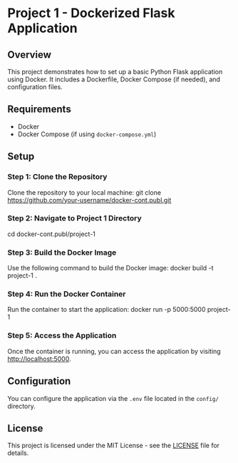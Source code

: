 # Project 1 - Dockerized Flask Application

## Overview
This project demonstrates how to set up a basic Python Flask application using Docker. It includes a Dockerfile, Docker Compose (if needed), and configuration files.

## Requirements
- Docker
- Docker Compose (if using `docker-compose.yml`)

## Setup

### Step 1: Clone the Repository
Clone the repository to your local machine:
git clone https://github.com/your-username/docker-cont.publ.git


### Step 2: Navigate to Project 1 Directory
cd docker-cont.publ/project-1


### Step 3: Build the Docker Image
Use the following command to build the Docker image:
docker build -t project-1 .


### Step 4: Run the Docker Container
Run the container to start the application:
docker run -p 5000:5000 project-1


### Step 5: Access the Application
Once the container is running, you can access the application by visiting [http://localhost:5000](http://localhost:5000).

## Configuration
You can configure the application via the `.env` file located in the `config/` directory.

## License
This project is licensed under the MIT License - see the [LICENSE](../LICENSE) file for details.


